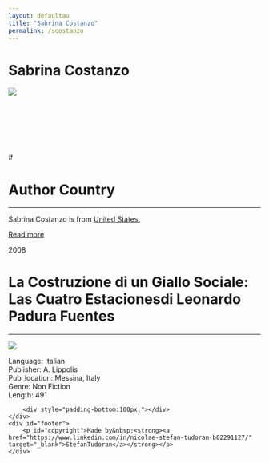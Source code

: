 ```yaml
---
layout: defaultau
title: "Sabrina Costanzo"
permalink: /scostanzo
---
```

<!-- partial:index.partial.html -->
<div class="content">
    <h1>Sabrina Costanzo</h1>
    <div class="quote">
        <div><img src="https://inhousecommunity.it/wp-content/uploads/2021/09/Capra_Andrea_Arcadis-Italia-273x171-1.jpg" class="logo"></div>
    </div>
    <div class="timeline">
        <div style="padding-bottom:100px;"></div>
        <div class="block">
            <div class="date right"><p class="right"> # </p></div>
            <div class="dot"></div>
            <div class="left first">
            <div class="author_country">
                <h1>Author Country</h1><hr>
          <div class="aclocation">  <p>Sabrina Costanzo is from <a href="http://localhost:4000/3">United States.</a></p> </div>
              <div class="acreadmore">   <a href="#"_blank">Read more</a></div>
            </div>
            </div>
        </div>
        <div class="block">
            <div class="date left"><p class="left">2008</p></div>
            <div class="dot"></div>
            <div class="right">
                <h1>La Costruzione di un Giallo Sociale: Las Cuatro Estacionesdi Leonardo Padura Fuentes</h1><hr>
                <p><img src="https://media-exp1.licdn.com/dms/image/C4D03AQE8nXmyu0ZF7w/profile-displayphoto-shrink_400_400/0/1644055672238?e=1674086400&v=beta&t=XohpqJwcwMSCrvPJ-Uls89kZQ7zTNrVIyaWRJR9YqX4"></p>
                <p>
                Language: Italian<br/>
                Publisher: A. Lippolis<br/>
                Pub_location: Messina, Italy<br/>
                Genre: Non Fiction<br/>
                Length: 491</p>
            </div>
        </div>

        <div style="padding-bottom:100px;"></div>
    </div>
    <div id="footer">
        <p id="copyright">Made by&nbsp;<strong><a href="https://www.linkedin.com/in/nicolae-stefan-tudoran-b02291127/" target="_blank">StefanTudoran</a></strong></p>
    </div>
</div>
<!-- partial -->
  <script src='https://cdnjs.cloudflare.com/ajax/libs/jquery/3.1.1/jquery.min.js'></script><script  src="assets/js/authorscript.js"></script>
